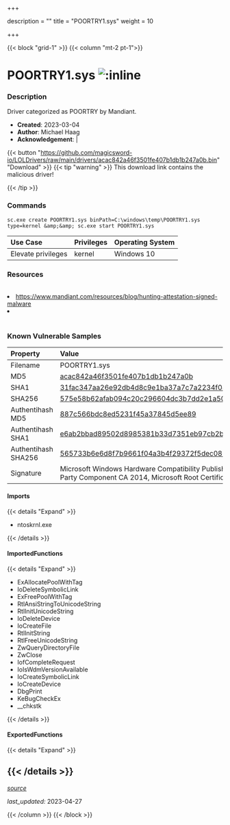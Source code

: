 +++

description = ""
title = "POORTRY1.sys"
weight = 10

+++


{{< block "grid-1" >}}
{{< column "mt-2 pt-1">}}


# POORTRY1.sys ![:inline](/images/twitter_verified.png) 


### Description

Driver categorized as POORTRY by Mandiant.

- **Created**: 2023-03-04
- **Author**: Michael Haag
- **Acknowledgement**:  | [](https://twitter.com/)

{{< button "https://github.com/magicsword-io/LOLDrivers/raw/main/drivers/acac842a46f3501fe407b1db1b247a0b.bin" "Download" >}}
{{< tip "warning" >}}
This download link contains the malicious driver!

{{< /tip >}}

### Commands

```
sc.exe create POORTRY1.sys binPath=C:\windows\temp\POORTRY1.sys type=kernel &amp;&amp; sc.exe start POORTRY1.sys
```

| Use Case | Privileges | Operating System | 
|:---- | ---- | ---- |
| Elevate privileges | kernel | Windows 10 |

### Resources
<br>
<li><a href="https://www.mandiant.com/resources/blog/hunting-attestation-signed-malware">https://www.mandiant.com/resources/blog/hunting-attestation-signed-malware</a></li>
<li><a href=""></a></li>
<br>

### Known Vulnerable Samples

| Property           | Value |
|:-------------------|:------|
| Filename           | POORTRY1.sys |
| MD5                | [acac842a46f3501fe407b1db1b247a0b](https://www.virustotal.com/gui/file/acac842a46f3501fe407b1db1b247a0b) |
| SHA1               | [31fac347aa26e92db4d8c9e1ba37a7c7a2234f08](https://www.virustotal.com/gui/file/31fac347aa26e92db4d8c9e1ba37a7c7a2234f08) |
| SHA256             | [575e58b62afab094c20c296604dc3b7dd2e1a50f5978d8ee24b7dca028e97316](https://www.virustotal.com/gui/file/575e58b62afab094c20c296604dc3b7dd2e1a50f5978d8ee24b7dca028e97316) |
| Authentihash MD5   | [887c566bdc8ed5231f45a37845d5ee89](https://www.virustotal.com/gui/search/authentihash%253A887c566bdc8ed5231f45a37845d5ee89) |
| Authentihash SHA1  | [e6ab2bbad89502d8985381b33d7351eb97cb2b78](https://www.virustotal.com/gui/search/authentihash%253Ae6ab2bbad89502d8985381b33d7351eb97cb2b78) |
| Authentihash SHA256| [565733b6e6d8f7b9661f04a3b4f29372f5dec080512551204b92ac4916a144cb](https://www.virustotal.com/gui/search/authentihash%253A565733b6e6d8f7b9661f04a3b4f29372f5dec080512551204b92ac4916a144cb) |
| Signature         | Microsoft Windows Hardware Compatibility Publisher, Microsoft Windows Third Party Component CA 2014, Microsoft Root Certificate Authority 2010   |


#### Imports
{{< details "Expand" >}}
* ntoskrnl.exe

{{< /details >}}
#### ImportedFunctions
{{< details "Expand" >}}
* ExAllocatePoolWithTag
* IoDeleteSymbolicLink
* ExFreePoolWithTag
* RtlAnsiStringToUnicodeString
* RtlInitUnicodeString
* IoDeleteDevice
* IoCreateFile
* RtlInitString
* RtlFreeUnicodeString
* ZwQueryDirectoryFile
* ZwClose
* IofCompleteRequest
* IoIsWdmVersionAvailable
* IoCreateSymbolicLink
* IoCreateDevice
* DbgPrint
* KeBugCheckEx
* __chkstk

{{< /details >}}
#### ExportedFunctions
{{< details "Expand" >}}

{{< /details >}}
-----



[*source*](https://github.com/magicsword-io/LOLDrivers/tree/main/yaml/poortry1.yaml)

*last_updated:* 2023-04-27








{{< /column >}}
{{< /block >}}
